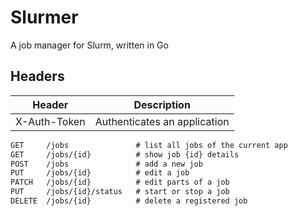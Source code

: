 # Slurmer
A job manager for Slurm, written in Go

## Headers

| Header       | Description                  |
| ------------ | ---------------------------- |
| X-Auth-Token | Authenticates an application |

```rest
GET     /jobs               # list all jobs of the current app
GET     /jobs/{id}          # show job {id} details
POST    /jobs               # add a new job
PUT     /jobs/{id}          # edit a job
PATCH   /jobs/{id}          # edit parts of a job
PUT     /jobs/{id}/status   # start or stop a job
DELETE  /jobs/{id}          # delete a registered job
```